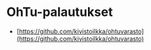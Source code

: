# OhTu-palautukset

- [https://github.com/kivistoilkka/ohtuvarasto](https://github.com/kivistoilkka/ohtuvarasto)
